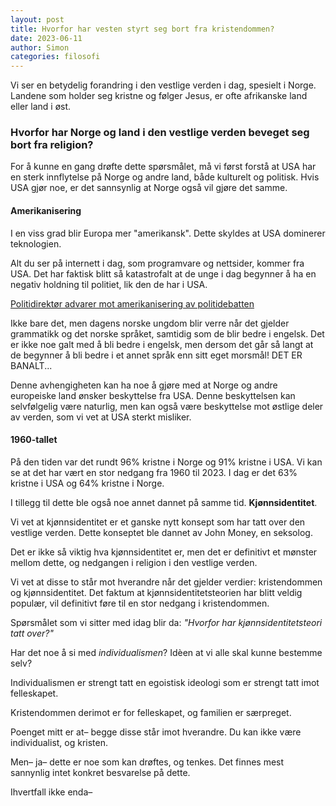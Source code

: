 ```yaml
---
layout: post 
title: Hvorfor har vesten styrt seg bort fra kristendommen?
date: 2023-06-11
author: Simon
categories: filosofi
---
```


Vi ser en betydelig forandring i den vestlige verden i dag, spesielt i Norge. Landene som holder seg kristne og følger Jesus, er ofte afrikanske land eller land i øst.

### Hvorfor har Norge og land i den vestlige verden beveget seg bort fra religion?

For å kunne en gang drøfte dette spørsmålet, må vi først forstå at USA har en sterk innflytelse på Norge og andre land, både kulturelt og politisk. Hvis USA gjør noe, er det sannsynlig at Norge også vil gjøre det samme.

#### Amerikanisering
I en viss grad blir Europa mer "amerikansk". Dette skyldes at USA dominerer teknologien.

Alt du ser på internett i dag, som programvare og nettsider, kommer fra USA. Det har faktisk blitt så katastrofalt at de unge i dag begynner å ha en negativ holdning til politiet, lik den de har i USA.

[Politidirektør advarer mot amerikanisering av politidebatten ](https://www.nettavisen.no/nyheter/politidirektor-advarer-mot-amerikanisering-av-politidebatten/s/12-95-3424010529) 

Ikke bare det, men dagens norske ungdom blir verre når det gjelder grammatikk og det norske språket, samtidig som de blir bedre i engelsk. Det er ikke noe galt med å bli bedre i engelsk, men dersom det går så langt at de begynner å bli bedre i et annet språk enn sitt eget morsmål! DET ER BANALT...

Denne avhengigheten kan ha noe å gjøre med at Norge og andre europeiske land ønsker beskyttelse fra USA. Denne beskyttelsen kan selvfølgelig være naturlig, men kan også være beskyttelse mot østlige deler av verden, som vi vet at USA sterkt misliker.

#### 1960-tallet

På den tiden var det rundt 96% kristne i Norge og 91% kristne i USA. Vi kan se at det har vært en stor nedgang fra 1960 til 2023. I dag er det 63% kristne i USA og 64% kristne i Norge.

I tillegg til dette ble også noe annet dannet på samme tid. **Kjønnsidentitet**.

Vi vet at kjønnsidentitet er et ganske nytt konsept som har tatt over den vestlige verden. Dette konseptet ble dannet av John Money, en seksolog.

Det er ikke så viktig hva kjønnsidentitet er, men det er definitivt et mønster mellom dette, og nedgangen i religion i den vestlige verden.

Vi vet at disse to står mot hverandre når det gjelder verdier: kristendommen og kjønnsidentitet. Det faktum at kjønnsidentitetsteorien har blitt veldig populær, vil definitivt føre til en stor nedgang i kristendommen. 

Spørsmålet som vi sitter med idag blir da: *"Hvorfor har kjønnsidentitetsteori tatt over?"*

Har det noe å si med *individualismen*? Idèen at vi alle skal kunne bestemme selv? 

Individualismen er strengt tatt en egoistisk ideologi som er strengt tatt imot felleskapet.

Kristendommen derimot er for felleskapet, og familien er særpreget. 

Poenget mitt er at– begge disse står imot hverandre. Du kan ikke være individualist, og kristen. 

Men– ja– dette er noe som kan drøftes, og tenkes. Det finnes mest sannynlig intet konkret besvarelse på dette.

Ihvertfall ikke enda–
